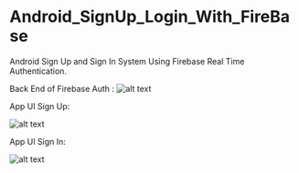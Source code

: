 # Android_SignUp_Login_With_FireBase
Android Sign Up and Sign In System Using Firebase Real Time Authentication.

Back End of Firebase Auth :
![alt text](https://i.imgur.com/IJpukg4.png?1 "Firebase Authentication")

App UI Sign Up:

![alt text](https://i.imgur.com/11wTIfu.png?1 "Firebase Authentication")

App UI Sign In:

![alt text](https://i.imgur.com/6Wwnopm.png?1 "Firebase Authentication")


